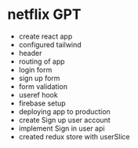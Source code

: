 
# netflix GPT
 - create react app
 - configured tailwind
 - header
 - routing of app
 - login form
 - sign up form
 - form validation
 - useref hook
 - firebase setup
 - deploying app to production 
 - create Sign up user account
 - implement Sign in user api 
 - created redux store with userSlice 
